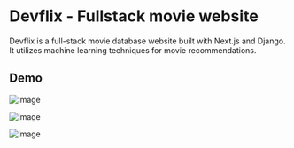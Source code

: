 # Devflix - Fullstack movie website

Devflix is a full-stack movie database website built with Next.js and Django. It utilizes machine learning techniques for movie recommendations.

## Demo

![image](https://github.com/user-attachments/assets/9b4c3f89-0dbb-4a15-882c-5616a8348830)

![image](https://github.com/user-attachments/assets/f8b02985-cbed-4639-b671-c284244bbc92)

![image](https://github.com/user-attachments/assets/8b19e1c3-efcb-4238-b39b-180c27c71dbf)

